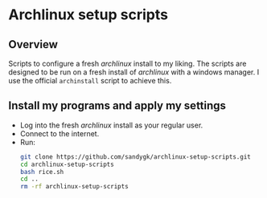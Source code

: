 # Archlinux setup scripts

## Overview
Scripts to configure a fresh *archlinux* install to my liking. The scripts are
designed to be run on a fresh install of *archlinux* with a windows manager.
I use the official `archinstall` script to achieve this.

## Install my programs and apply my settings
- Log into the fresh *archlinux* install as your regular user.
- Connect to the internet.
- Run:
  ```sh
  git clone https://github.com/sandygk/archlinux-setup-scripts.git
  cd archlinux-setup-scripts
  bash rice.sh
  cd ..
  rm -rf archlinux-setup-scripts
  ```
